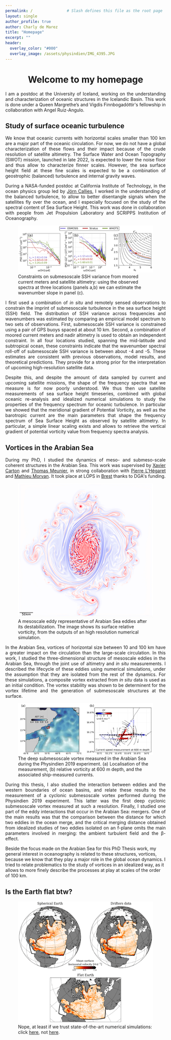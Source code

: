 ```yaml
---
permalink: /               # Slash defines this file as the root page
layout: single 
author_profile: true
author: Charly de Marez
title: "Homepage"
excerpt: ""
header:
  overlay_color: "#000"
  overlay_image: /assets/physindien/IMG_4395.JPG
---
```



# <center> Welcome to my homepage</center> 




<p align="justify">
I am a postdoc at the University of Iceland, working on the understanding and characterization of oceanic structures in the Icelandic Basin. This work is done under a Queen Margrethe’s and Vigdís Finnbogadóttir's fellowship in collaboration with Angel Ruiz-Angulo. 
</p>

## Study of surface oceanic turbulence 

<p align="justify">
We know that oceanic currents with horizontal scales smaller than 100 km are a major part of the oceanic circulation. For now, we do not have a global characterization of these flows and their impact because of the crude resolution of satellite altimetry.
The Surface Water and Ocean Topography (SWOT) mission, launched in late 2022, is expected to lower the noise floor and thus allow to characterize finner scales.
However, the sea surface height field at these fine scales is expected to be a combination of geostrophic (balanced) turbulence and internal gravity waves.
</p>

<p align="justify">
During a NASA-funded postdoc at California Institute of Technology, in the ocean physics group led by <a href=" https://jcallies.com/">Jörn Callies</a>, I worked in the understanding of the balanced turbulence, to allow to better disentangle signals when the satellites fly over the ocean, and I especially focused on the study of the spectral content of Sea Surface Height. 
This work was done in collaboration with people from Jet Propulsion Laboratory and SCRIPPS Institution of Oceanography.
</p>

<figure> <img src="/assets/recap_mooring_v2.png">
<figcaption> Constraints on submesoscale SSH variance from moored current meters and satellite altimetry: using the observed spectra at three locations (panels a,b) we can estimate the wavenumber slope in panel (c). </figcaption> </figure>

<p align="justify">
I first used a combination of <i>in situ</i> and remotely sensed observations to constrain the imprint of submesoscale turbulence in the sea surface height (SSH) field.
The distribution of SSH variance across frequencies and wavenumbers was estimated by comparing an empirical model spectrum to two sets of observations.
First, submesoscale SSH variance is constrained using a pair of GPS buoys spaced at about 10 km.
Second, a combination of moored current meters and nadir altimetry is used to obtain an independent constraint.
In all four locations studied, spanning the mid-latitude and subtropical ocean, these constraints indicate that the wavenumber spectral roll-off of submesoscale SSH variance is between about -4 and -5.
These estimates are consistent with previous observations, model results, and theoretical predictions.
They provide for a strong prior for the interpretation of upcoming high-resolution satellite data.
</p>

<p align="justify">
Despite this, and despite the amount of data sampled by current and upcoming satellite missions, the shape of the frequency spectra that we measure is for now poorly understood. 
We thus then use satellite measurements of sea surface height timeseries, combined with global oceanic re-analysis and idealized numerical simulations to study the properties of the frequency spectrum for oceanic turbulence.
In particular we showed that the meridional gradient of Potential Vorticity, as well as the barotropic current are the main parameters that shape the frequency spectrum of Sea Surface Height as observed by satellite altimetry. In particular, a simple linear scaling exists and allows to retrieve the vertical gradient of potential vorticity value from frequency spectra analysis.
</p>



## Vortices in the Arabian Sea

<p align="justify">
During my PhD, I studied the dynamics of meso- and submeso-scale coherent structures in the Arabian Sea. This work was supervised by <a href="https://scholar.google.com/citations?user=R_-h7fgAAAAJ&hl=en">Xavier Carton</a> and <a href="https://scholar.google.fr/citations?user=EI2ZEqAAAAAJ&hl=fr">Thomas Meunier</a>, in strong collaboration with <a href="https://www.researchgate.net/profile/Pierre-Lhegaret">Pierre L'Hégaret</a> and <a href="https://www.researchgate.net/profile/Mathieu-Morvan">Mathieu Morvan</a>. It took place at LOPS in <a href="https://en.wikipedia.org/wiki/T%C3%ADr_na_n%C3%93g">Brest</a> thanks to DGA's funding.
</p>

<figure> <img src="/assets/nice_ending.png">
<figcaption> A mesoscale eddy representative of Arabian Sea eddies after its destabilization. The image shows its surface relative vorticity, from the outputs of an high resolution numerical simulation.</figcaption> </figure>

<p align="justify">
In the Arabian Sea, vortices of horizontal size between 10 and 100 km have a greater impact on the circulation than the large-scale circulation.
In this work, I studied the three-dimensional structure of mesoscale eddies in the Arabian Sea, through the joint use of altimetry and  <i>in situ</i>  measurements.  I described the lifecycle of these eddies using numerical simulations, under the assumption that they are isolated from the rest of the dynamics. For these simulations, a composite vortex extracted from  <i>in situ</i>  data is used as an initial condition.  The vortex stability was shown to be determinent for the vortex lifetime and the generation of submesoscale structures at the surface. 
</p>

<figure> <img src="/assets/Recap_dynamical_mod.png">
<figcaption> The deep submesoscale vortex measured in the Arabian Sea during the Physindien 2019 experiment. (a) Localisation of the measurement, (b) relative vorticity at 600 m depth, and the associated ship-measured currents.</figcaption> </figure>


<p align="justify">
During this thesis, I also studied the interaction between eddies and the western boundaries of ocean basins, and relate these results to the measurement of a cyclonic submesoscale vortex performed during the Physindien 2019 experiment.
This latter was the first deep cyclonic submesoscale vortex measured at such a resolution.
Finally, I studied one part of the eddy interactions that occur in the Arabian Sea: mergers. One of the main results was that the comparison between the distance for which two eddies in the ocean merge, and the critical merging distance obtained from idealized studies of two eddies isolated on an f-plane omits the main parameters involved in merging: the ambient turbulent field and the β-effect.
</p>

<p align="justify">

Beside the focus made on the Arabian Sea for this PhD Thesis work, my general interest in oceanography is related to these structures, vortices, because we know that they play a major role in the global ocean dynamics. I tried to relate problematics to the study of vortices in an idealized way, as it allows to more finely describe the processes at play at scales of the order of 100 km.
</p>


## Is the Earth flat btw?

<figure> <img src="/assets/compare_current_fancy.png">
<figcaption> Nope, at least if we trust state-of-the-art numerical simulations: click <a href="https://arxiv.org/abs/2001.01521">here</a>, not <a href="https://www.youtube.com/watch?v=pMKQTyrqTs0">here</a>. </figcaption> </figure>






